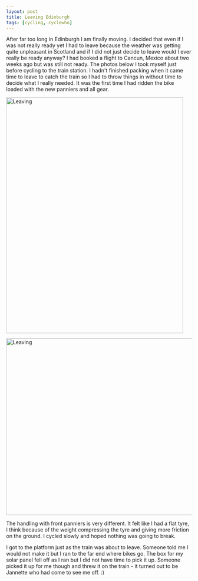 ```yaml
---
layout: post
title: Leaving Edinburgh
tags: [cycling, cyclewho]
---
```


After far too long in Edinburgh I am finally moving. I decided that even if I
was not really ready yet I had to leave because the weather was getting quite
unpleasant in Scotland and if I did not just decide to leave would I ever
really be ready anyway? I had booked a flight to Cancun, Mexico about two
weeks ago but was still not ready. The photos below I took myself just before
cycling to the train station. I hadn't finished packing when it came time to
leave to catch the train so I had to throw things in without time to decide
what I really needed. It was the first time I had ridden the bike loaded with
the new panniers and all gear.

<a href="http://www.flickr.com/photos/mm0hai/8340847482/" title="Leaving by
mm0hai, on Flickr"><img
src="http://farm9.staticflickr.com/8072/8340847482_4f02f7752a_z.jpg"
width="480" height="640" alt="Leaving"></a>

<a href="http://www.flickr.com/photos/mm0hai/8340848528/" title="Leaving by
mm0hai, on Flickr"><img
src="http://farm9.staticflickr.com/8498/8340848528_82c8c559b5_z.jpg"
width="640" height="480" alt="Leaving"></a>

The handling with front panniers is very different. It felt like I had a flat
tyre, I think because of the weight compressing the tyre and giving more
friction on the ground. I cycled slowly and hoped nothing was going to break.

I got to the platform just as the train was about to leave. Someone told me I
would not make it but I ran to the far end where bikes go. The box for my
solar panel fell off as I ran but I did not have time to pick it up. Someone
picked it up for me though and threw it on the train - it turned out to be
Jannette who had come to see me off. :)
